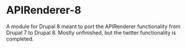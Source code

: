 # APIRenderer-8
A module for Drupal 8 meant to port the APIRenderer functionality from Drupal 7 to Drupal 8. Mostly unfinished, but the twitter functionality is completed.
